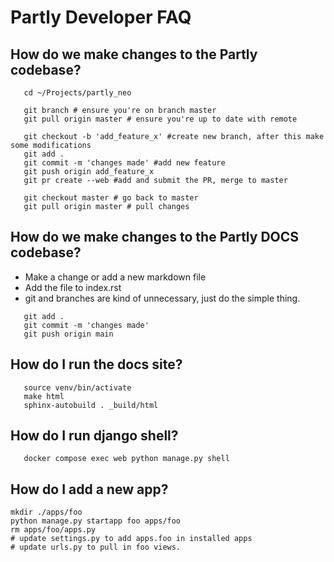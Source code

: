 Partly Developer FAQ
====

## How do we make changes to the Partly codebase?

```ssh
   cd ~/Projects/partly_neo

   git branch # ensure you're on branch master
   git pull origin master # ensure you're up to date with remote

   git checkout -b 'add_feature_x' #create new branch, after this make some modifications
   git add .
   git commit -m 'changes made' #add new feature
   git push origin add_feature_x
   git pr create --web #add and submit the PR, merge to master

   git checkout master # go back to master
   git pull origin master # pull changes
```

## How do we make changes to the Partly DOCS codebase?

* Make a change or add a new markdown file
* Add the file to index.rst
* git and branches are kind of unnecessary, just do the simple thing. 

```ssh
   git add .
   git commit -m 'changes made'
   git push origin main
```

## How do I run the docs site?

```ssh
   source venv/bin/activate
   make html
   sphinx-autobuild . _build/html
```

## How do I run django shell?

```ssh 
   docker compose exec web python manage.py shell
```

## How do I add a new app?
```ssh 
mkdir ./apps/foo
python manage.py startapp foo apps/foo
rm apps/foo/apps.py
# update settings.py to add apps.foo in installed apps
# update urls.py to pull in foo views.
```